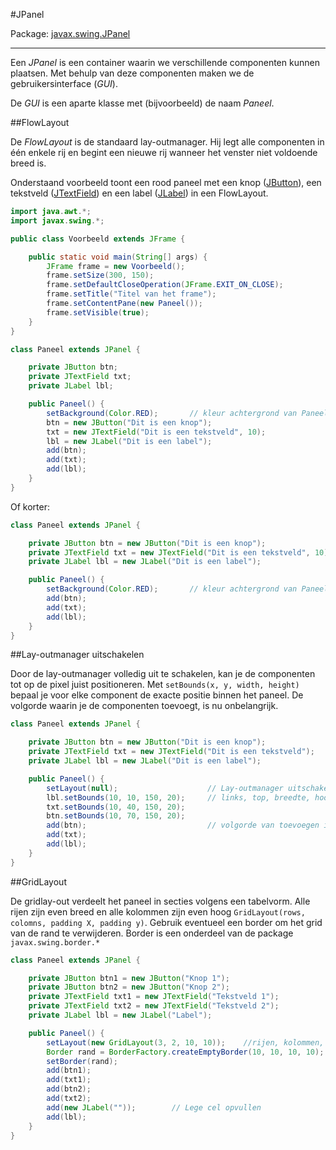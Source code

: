 #JPanel

Package: [javax.swing.JPanel](http://docs.oracle.com/javase/7/docs/api/javax/swing/JPanel.html)

---

Een  *JPanel* is een container waarin we verschillende componenten kunnen plaatsen. Met behulp van deze componenten maken we de gebruikersinterface (*GUI*).

De *GUI* is een aparte klasse met (bijvoorbeeld) de naam *Paneel*.

##FlowLayout

De *FlowLayout* is de standaard lay-outmanager. Hij legt alle componenten in één enkele rij en begint een nieuwe rij wanneer het venster niet voldoende breed is.

Onderstaand voorbeeld toont een rood paneel met een knop ([JButton](JButton.md)), een tekstveld ([JTextField](JTextField.md)) en een label ([JLabel](JLabel.md)) in een FlowLayout.

```java
import java.awt.*;
import javax.swing.*;

public class Voorbeeld extends JFrame {

    public static void main(String[] args) {
        JFrame frame = new Voorbeeld();
        frame.setSize(300, 150);
        frame.setDefaultCloseOperation(JFrame.EXIT_ON_CLOSE);
        frame.setTitle("Titel van het frame");
        frame.setContentPane(new Paneel());
        frame.setVisible(true);
    }
}

class Paneel extends JPanel {

    private JButton btn;
    private JTextField txt;
    private JLabel lbl;

    public Paneel() {
        setBackground(Color.RED);       // kleur achtergrond van Paneel
        btn = new JButton("Dit is een knop");
        txt = new JTextField("Dit is een tekstveld", 10);
        lbl = new JLabel("Dit is een label");
        add(btn);
        add(txt);
        add(lbl);
    }
}
```

Of korter:

```java
class Paneel extends JPanel {

    private JButton btn = new JButton("Dit is een knop");
    private JTextField txt = new JTextField("Dit is een tekstveld", 10);
    private JLabel lbl = new JLabel("Dit is een label");

    public Paneel() {
        setBackground(Color.RED);       // kleur achtergrond van Paneel
        add(btn);
        add(txt);
        add(lbl);
    }
}
```

##Lay-outmanager uitschakelen

Door de lay-outmanager volledig uit te schakelen, kan je de componenten tot op de pixel juist positioneren. Met `setBounds(x, y, width, height)` bepaal je voor elke component de exacte positie binnen het paneel. De volgorde waarin je de componenten toevoegt, is nu onbelangrijk.

```java
class Paneel extends JPanel {

    private JButton btn = new JButton("Dit is een knop");
    private JTextField txt = new JTextField("Dit is een tekstveld");
    private JLabel lbl = new JLabel("Dit is een label");

    public Paneel() {
        setLayout(null);                    // Lay-outmanager uitschakelen
        lbl.setBounds(10, 10, 150, 20);     // links, top, breedte, hoogte
        txt.setBounds(10, 40, 150, 20);
        btn.setBounds(10, 70, 150, 20);
        add(btn);                           // volgorde van toevoegen is onbelangrijk
        add(txt);
        add(lbl);
    }
}
```

##GridLayout

De gridlay-out verdeelt het paneel in secties volgens een tabelvorm. Alle rijen zijn even breed en alle kolommen zijn even hoog `GridLayout(rows, colomns, padding X, padding y)`. Gebruik eventueel een border om het grid van de rand te verwijderen. Border is een onderdeel van de package `javax.swing.border.*`  

```java
class Paneel extends JPanel {

    private JButton btn1 = new JButton("Knop 1");
    private JButton btn2 = new JButton("Knop 2");
    private JTextField txt1 = new JTextField("Tekstveld 1");
    private JTextField txt2 = new JTextField("Tekstveld 2");
    private JLabel lbl = new JLabel("Label");

    public Paneel() {
        setLayout(new GridLayout(3, 2, 10, 10));    //rijen, kolommen, horizontale padding, verticale padding
        Border rand = BorderFactory.createEmptyBorder(10, 10, 10, 10);  // rand (boven, links, onder, rechts)
        setBorder(rand);
        add(btn1);
        add(txt1);
        add(btn2);
        add(txt2);
        add(new JLabel(""));        // Lege cel opvullen
        add(lbl);
    }
}
```